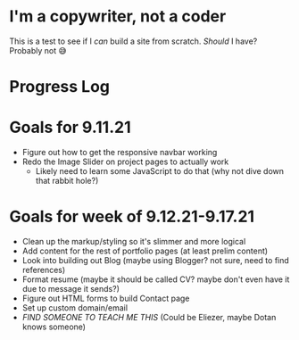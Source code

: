 # I'm a copywriter, not a coder
This is a test to see if I _can_ build a site from scratch. _Should_ I have? Probably not 😅

# Progress Log

# Goals for 9.11.21
- Figure out how to get the responsive navbar working
- Redo the Image Slider on project pages to actually work
  - Likely need to learn some JavaScript to do that (why not dive down that rabbit hole?)

# Goals for week of 9.12.21-9.17.21
- Clean up the markup/styling so it's slimmer and more logical
- Add content for the rest of portfolio pages (at least prelim content)
- Look into building out Blog (maybe using Blogger? not sure, need to find references)
- Format resume (maybe it should be called CV? maybe don't even have it due to message it sends?)
- Figure out HTML forms to build Contact page
- Set up custom domain/email
- *FIND SOMEONE TO TEACH ME THIS* (Could be Eliezer, maybe Dotan knows someone)
